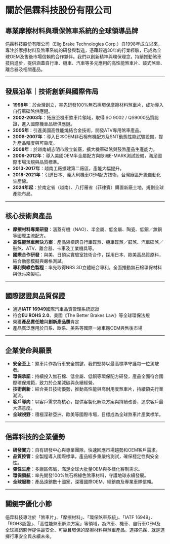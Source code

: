 # 關於俋霖科技股份有限公司

## 專業摩擦材料與環保煞車系統的全球領導品牌

俋霖科技股份有限公司（Elig Brake Technologies Corp.）自1998年成立以來，專注於摩擦材料及煞車系統的研發與製造，憑藉超過30年的行業經驗，已成為全球OEM及售後市場信賴的合作夥伴。我們以創新精神與環保理念，持續推動煞車技術進步，提供涵蓋自行車、機車、汽車等多元應用的高性能煞車片、鼓式煞車、離合器及相關產品。

---

## 發展沿革｜技術創新與國際佈局

- **1998年**：於台灣創立，率先研發100%無石棉環保摩擦材料煞車片，成功導入自行車碟煞供應鏈。
- **2002-2003年**：拓展至機車煞車片領域，取得ISO 9002 / QS9000品質認證，進入國際機車品牌供應鏈。
- **2005年**：引進美國高性能燒結合金技術，開發ATV專用煞車產品。
- **2006-2007年**：導入日本OEM非石棉有機配方及SNT動態性能試驗設備，提升產品精度與可靠度。
- **2008年**：於越南胡志明市設立新廠，擴大機車碟煞與鼓煞產品生產能力。
- **2009-2012年**：導入美國OEM半金屬配方與歐洲E-MARK測試設備，滿足國際市場法規與品質標準。
- **2013-2017年**：越南工廠擴建第二廠區，產能大幅提升。
- **2018-2021年**：引進日本、義大利機車OEM配方技術，台灣廠區升級自動化生產線。
- **2024年起**：於南定省（越南）、八打雁省（菲律賓）購置新廠土地，規劃全球產能布局。

---

## 核心技術與產品

- **摩擦材料專業研發**：涵蓋有機（NAO）、半金屬、低金屬、陶瓷、低銅／無銅等國際主流配方。
- **高性能煞車解決方案**：產品線橫跨自行車碟煞、機車碟煞／鼓煞、汽車碟煞／鼓煞、ATV、離合器、卡車及工業機具等。
- **國際合作研發**：與美、日頂尖實驗室技術合作，採用日本、歐美高品質原料，結合動態模擬與嚴格測試。
- **專利與綠色製程**：率先取得NRS 3D立體結合專利，全面推動無石棉環保材料與低污染製程。

---

## 國際認證與品質保證

- 通過**IATF 16949**國際汽車品質管理系統認證
- 符合**EU ROHS 2.0**、美國《The Better Brakes Law》等全球環保法規
- 榮獲**產品責任險**與**創新產品獎**肯定
- 產品廣泛應用於日系、歐系、美系等國際一線車廠OEM與售後市場

---

## 企業使命與願景

- **安全至上**：煞車片作為行車安全關鍵，我們堅持以最高標準守護每一位駕駛者。
- **環保承諾**：持續投入無石棉、低金屬、低銅等環保配方研發，產品全面符合國際環保規範，致力於企業減碳與永續經營。
- **技術創新**：結合美日技術優勢，推動高性能與高耐用度煞車片，持續領先行業潮流。
- **客戶導向**：以客戶需求為核心，提供客製化解決方案與持續改善，追求客戶最大滿意度。
- **全球視野**：積極深耕亞洲、歐美等國際市場，目標成為全球煞車片產業標竿。

---

## 俋霖科技的企業優勢

- **研發實力**：自有研發中心與專業團隊，快速回應市場趨勢和OEM客戶需求。
- **品質控管**：全製程導入國際標準，產品經多重嚴格測試，確保穩定性與安全性。
- **彈性生產**：多廠區佈局，滿足全球大批量OEM與多樣化客制需求。
- **環保領航**：率先開發100%無石棉綠色煞車材料，守護地球永續發展。
- **全球服務**：產品遠銷數十國家，深獲國際OEM、經銷商及專業車隊信賴。

---

## 關鍵字優化小節

俋霖科技專注於「煞車片」、「摩擦材料」、「環保煞車系統」、「IATF 16949」、「ROHS認證」、「高性能煞車解決方案」等領域，為汽車、機車、自行車OEM及全球經銷夥伴提供最安全、可靠且環保的摩擦材料與煞車產品。選擇俋霖，就是選擇行車安全與永續未來。
